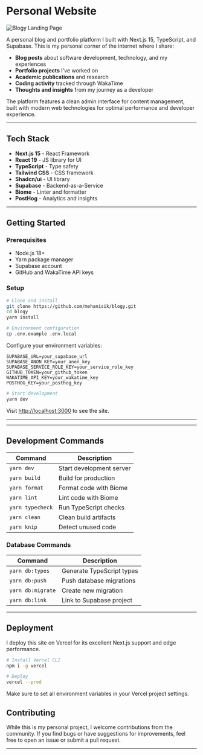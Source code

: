 # Personal Website

![Blogy Landing Page](./public/landing.png)

A personal blog and portfolio platform I built with Next.js 15, TypeScript, and Supabase. This is my personal corner of the internet where I share:
- **Blog posts** about software development, technology, and my experiences
- **Portfolio projects** I've worked on
- **Academic publications** and research
- **Coding activity** tracked through WakaTime
- **Thoughts and insights** from my journey as a developer

The platform features a clean admin interface for content management, built with modern web technologies for optimal performance and developer experience.

---

## Tech Stack 

- **Next.js 15** - React Framework 
- **React 19** - JS library for UI
- **TypeScript** - Type safety 
- **Tailwind CSS** - CSS framework
- **Shadcn/ui** - UI library
- **Supabase** - Backend-as-a-Service 
- **Biome** - Linter and formatter
- **PostHog** - Analytics and insights

---

## Getting Started

### Prerequisites
- Node.js 18+
- Yarn package manager
- Supabase account
- GitHub and WakaTime API keys

### Setup
```bash
# Clone and install
git clone https://github.com/mehanisik/blogy.git
cd blogy
yarn install

# Environment configuration
cp .env.example .env.local
```

Configure your environment variables:
```env
SUPABASE_URL=your_supabase_url
SUPABASE_ANON_KEY=your_anon_key
SUPABASE_SERVICE_ROLE_KEY=your_service_role_key
GITHUB_TOKEN=your_github_token
WAKATIME_API_KEY=your_wakatime_key
POSTHOG_KEY=your_posthog_key
```

```bash
# Start development
yarn dev
```

Visit [http://localhost:3000](http://localhost:3000) to see the site.

---



---

## Development Commands

| Command | Description |
|---------|-------------|
| `yarn dev` | Start development server |
| `yarn build` | Build for production |
| `yarn format` | Format code with Biome |
| `yarn lint` | Lint code with Biome |
| `yarn typecheck` | Run TypeScript checks |
| `yarn clean` | Clean build artifacts |
| `yarn knip` | Detect unused code |

### Database Commands
| Command | Description |
|---------|-------------|
| `yarn db:types` | Generate TypeScript types |
| `yarn db:push` | Push database migrations |
| `yarn db:migrate` | Create new migration |
| `yarn db:link` | Link to Supabase project |




---

## Deployment

I deploy this site on Vercel for its excellent Next.js support and edge performance.

```bash
# Install Vercel CLI
npm i -g vercel

# Deploy
vercel --prod
```

Make sure to set all environment variables in your Vercel project settings.




## Contributing

While this is my personal project, I welcome contributions from the community. If you find bugs or have suggestions for improvements, feel free to open an issue or submit a pull request.

---







